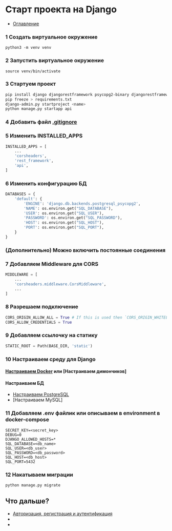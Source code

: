# Старт проекта на Django

+ [Оглавление](../README.md)

### 1 Создать виртуальное окружение

```
python3 -m venv venv
```

### 2 Запустить виртуальное окружение

```
source venv/bin/activate
```
### 3 Стартуем проект
```bash
pip install django djangorestframework psycopg2-binary djangorestframework-simplejwt django-cors-headers
pip freeze > requirements.txt
django-admin.py startproject <name>
python manage.py startapp api
```
### 4 Добавить файл [.gitignore](gitignore.md)
### 5 Изменить INSTALLED_APPS
```python
INSTALLED_APPS = [
    ...
    'corsheaders',
    'rest_framework',
    'api',
]
```

### 6 Изменить конфигурацию БД

```python
DATABASES = {
    'default': {
        'ENGINE': 'django.db.backends.postgresql_psycopg2',
        'NAME': os.environ.get("SQL_DATABASE"),
        'USER': os.environ.get("SQL_USER"),
        'PASSWORD': os.environ.get("SQL_PASSWORD"),
        'HOST': os.environ.get("SQL_HOST"),
        'PORT': os.environ.get("SQL_PORT"),
    }
}
```
### (Дополнительно) Можно включить постоянные соединения

### 7 Добавляем Middleware для CORS
```python
MIDDLEWARE = [
    ...
    'corsheaders.middleware.CorsMiddleware',
    ...
]
```
### 8 Разрешаем подключение
```python
CORS_ORIGIN_ALLOW_ALL = True # If this is used then `CORS_ORIGIN_WHITELIST` will not have any effect
CORS_ALLOW_CREDENTIALS = True
```
### 9 Добавляем ссылочку на статику
```python
STATIC_ROOT = Path(BASE_DIR, 'static')
```
### 10 Настраиваем среду для Django
#### [Настраиваем Docker](../devops/django-docker.md) или [Настраиваем димончиков]
#### Настраиваем БД
+ [Настраиваем PostgreSQL](../database/start_postgres.md)
+ [Настраиваем MySQL]

### 11 Добавляем .env файлик или описываем в environment в docker-compose
```
SECRET_KEY=<secret_key>
DEBUG=0
DJANGO_ALLOWED_HOSTS=*
SQL_DATABASE=<db_name>
SQL_USER=<db_user>
SQL_PASSWORD=<db_password>
SQL_HOST=<db_host>
SQL_PORT=5432
```
### 12 Накатываем миграции
```python
python manage.py migrate
```

## Что дальше?
+ [Авторизация, регистрация и аутентификация](authorization.md)
+ 
+